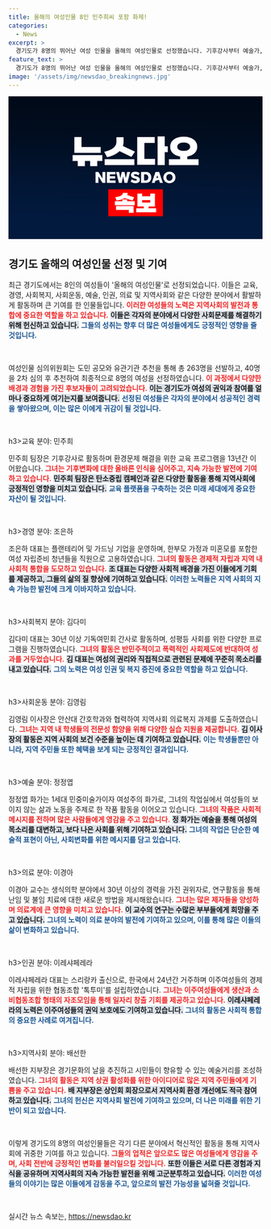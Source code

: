 ```yaml
---
title: 올해의 여성인물 8인 민주희씨 포함 화제!
categories:
  - News
excerpt: >
  경기도가 8명의 뛰어난 여성 인물을 올해의 여성인물로 선정했습니다. 기후강사부터 예술가, 사회복지 활동가까지, 다양한 분야에서 활발한 기여를 한 이들의 이야기를 통해 변화의 주인공을 만나보세요!
feature_text: >
  경기도가 8명의 뛰어난 여성 인물을 올해의 여성인물로 선정했습니다. 기후강사부터 예술가, 사회복지 활동가까지, 다양한 분야에서 활발한 기여를 한 이들의 이야기를 통해 변화의 주인공을 만나보세요!
image: '/assets/img/newsdao_breakingnews.jpg'
---
```


<p><img src="/assets/img/newsdao_breakingnews.jpg" alt="cryptoinkorea 속보" /></p>

<h2 data-ke-size="size26">경기도 올해의 여성인물 선정 및 기여</h2>

<p data-ke-size="size16"></p>

<p>최근 경기도에서는 8인의 여성들이 '올해의 여성인물'로 선정되었습니다. 이들은 교육, 경영, 사회복지, 사회운동, 예술, 인권, 의료 및 지역사회와 같은 다양한 분야에서 활발하게 활동하며 큰 기여를 한 인물들입니다. <b><span style="color: #ee2323;">이러한 여성들의 노력은 지역사회의 발전과 통합에 중요한 역할을 하고 있습니다.</span></b> <b><span style="background-color: #21538527;">이들은 각자의 분야에서 다양한 사회문제를 해결하기 위해 헌신하고 있습니다.</span></b> <b><span style="color: #1a5490;">그들의 성취는 향후 더 많은 여성들에게도 긍정적인 영향을 줄 것입니다.</span></b></p>

<p data-ke-size="size16">&nbsp;</p>

<p>여성인물 심의위원회는 도민 공모와 유관기관 추천을 통해 총 263명을 선발하고, 40명을 2차 심의 후 추천하여 최종적으로 8명의 여성을 선정하였습니다. <b><span style="color: #ee2323;">이 과정에서 다양한 배경과 경험을 가진 후보자들이 고려되었습니다.</span></b> <b><span style="background-color: #21538527;">이는 경기도가 여성의 권익과 참여를 얼마나 중요하게 여기는지를 보여줍니다.</span></b> <b><span style="color: #1a5490;">선정된 여성들은 각자의 분야에서 성공적인 경력을 쌓아왔으며, 이는 많은 이에게 귀감이 될 것입니다.</span></b></p>

<p data-ke-size="size16">&nbsp;</p>

<p>h3>교육 분야: 민주희</h3></p>

<p data-ke-size="size16"></p>

<p>민주희 팀장은 기후강사로 활동하며 환경문제 해결을 위한 교육 프로그램을 13년간 이어왔습니다. <b><span style="color: #ee2323;">그녀는 기후변화에 대한 올바른 인식을 심어주고, 지속 가능한 발전에 기여하고 있습니다.</span></b> <b><span style="background-color: #21538527;">민주희 팀장은 탄소중립 캠페인과 같은 다양한 활동을 통해 지역사회에 긍정적인 영향을 미치고 있습니다.</span></b> <b><span style="color: #1a5490;">교육 플랫폼을 구축하는 것은 미래 세대에게 중요한 자산이 될 것입니다.</span></b></p>

<p data-ke-size="size16">&nbsp;</p>

<p>h3>경영 분야: 조은하</h3></p>

<p data-ke-size="size16"></p>

<p>조은하 대표는 플랜테리어 및 가드닝 기업을 운영하며, 한부모 가정과 미혼모를 포함한 여성 자립준비 청년들을 직원으로 고용하였습니다. <b><span style="color: #ee2323;">그녀의 활동은 경제적 자립과 지역 내 사회적 통합을 도모하고 있습니다.</span></b> <b><span style="background-color: #21538527;">조 대표는 다양한 사회적 배경을 가진 이들에게 기회를 제공하고, 그들의 삶의 질 향상에 기여하고 있습니다.</span></b> <b><span style="color: #1a5490;">이러한 노력들은 지역 사회의 지속 가능한 발전에 크게 이바지하고 있습니다.</span></b></p>

<p data-ke-size="size16">&nbsp;</p>

<p>h3>사회복지 분야: 김다미</h3></p>

<p data-ke-size="size16"></p>

<p>김다미 대표는 30년 이상 기독여민회 간사로 활동하며, 성평등 사회를 위한 다양한 프로그램을 진행하였습니다. <b><span style="color: #ee2323;">그녀의 활동은 반민주적이고 폭력적인 사회제도에 반대하여 성과를 거두었습니다.</span></b> <b><span style="background-color: #21538527;">김 대표는 여성의 권리와 직접적으로 관련된 문제에 꾸준히 목소리를 내고 있습니다.</span></b> <b><span style="color: #1a5490;">그의 노력은 여성 인권 및 복지 증진에 중요한 역할을 하고 있습니다.</span></b></p>

<p data-ke-size="size16">&nbsp;</p>

<p>h3>사회운동 분야: 김영림</h3></p>

<p data-ke-size="size16"></p>

<p>김영림 이사장은 안산대 간호학과와 협력하여 지역사회 의료복지 과제를 도출하였습니다. <b><span style="color: #ee2323;">그녀는 지역 내 학생들의 전문성 함양을 위해 다양한 실습 지원을 제공합니다.</span></b> <b><span style="background-color: #21538527;">김 이사장의 활동은 지역 사회의 보건 수준을 높이는 데 기여하고 있습니다.</span></b> <b><span style="color: #1a5490;">이는 학생들뿐만 아니라, 지역 주민들 또한 혜택을 보게 되는 긍정적인 결과입니다.</span></b></p>

<p data-ke-size="size16">&nbsp;</p>

<p>h3>예술 분야: 정정엽</h3></p>

<p data-ke-size="size16"></p>

<p>정정엽 화가는 1세대 민중미술가이자 여성주의 화가로, 그녀의 작업실에서 여성들의 보이지 않는 삶과 노동을 주제로 한 작품 활동을 이어오고 있습니다. <b><span style="color: #ee2323;">그녀의 작품은 사회적 메시지를 전하며 많은 사람들에게 영감을 주고 있습니다.</span></b> <b><span style="background-color: #21538527;">정 화가는 예술을 통해 여성의 목소리를 대변하고, 보다 나은 사회를 위해 기여하고 있습니다.</span></b> <b><span style="color: #1a5490;">그녀의 작업은 단순한 예술적 표현이 아닌, 사회변화를 위한 메시지를 담고 있습니다.</span></b></p>

<p data-ke-size="size16">&nbsp;</p>

<p>h3>의료 분야: 이경아</h3></p>

<p data-ke-size="size16"></p>

<p>이경아 교수는 생식의학 분야에서 30년 이상의 경력을 가진 권위자로, 연구활동을 통해 난임 및 불임 치료에 대한 새로운 방법을 제시해왔습니다. <b><span style="color: #ee2323;">그녀는 많은 제자들을 양성하며 의료계에 큰 영향을 미치고 있습니다.</span></b> <b><span style="background-color: #21538527;">이 교수의 연구는 수많은 부부들에게 희망을 주고 있습니다.</span></b> <b><span style="color: #1a5490;">그녀의 노력이 의료 분야의 발전에 기여하고 있으며, 이를 통해 많은 이들의 삶이 변화하고 있습니다.</span></b></p>

<p data-ke-size="size16">&nbsp;</p>

<p>h3>인권 분야: 이레샤페레라</h3></p>

<p data-ke-size="size16"></p>

<p>이레샤페레라 대표는 스리랑카 출신으로, 한국에서 24년간 거주하며 이주여성들의 경제적 자립을 위한 협동조합 '톡투미'를 설립하였습니다. <b><span style="color: #ee2323;">그녀는 이주여성들에게 생산과 소비협동조합 형태의 자조모임을 통해 일자리 창출 기회를 제공하고 있습니다.</span></b> <b><span style="background-color: #21538527;">이레샤페레라의 노력은 이주여성들의 권익 보호에도 기여하고 있습니다.</span></b> <b><span style="color: #1a5490;">그녀의 활동은 사회적 통합의 중요한 사례로 여겨집니다.</span></b></p>

<p data-ke-size="size16">&nbsp;</p>

<p>h3>지역사회 분야: 배선한</h3></p>

<p data-ke-size="size16"></p>

<p>배선한 지부장은 경기문화의 날을 추진하고 시민들이 향유할 수 있는 예술거리를 조성하였습니다. <b><span style="color: #ee2323;">그녀의 활동은 지역 상권 활성화를 위한 아이디어로 많은 지역 주민들에게 기쁨을 주고 있습니다.</span></b> <b><span style="background-color: #21538527;">배 지부장은 상인회 회장으로서 지역사회 환경 개선에도 적극 참여하고 있습니다.</span></b> <b><span style="color: #1a5490;">그녀의 헌신은 지역사회 발전에 기여하고 있으며, 더 나은 미래를 위한 기반이 되고 있습니다.</span></b></p>

<p data-ke-size="size16">&nbsp;</p>

<p>이렇게 경기도의 8명의 여성인물들은 각기 다른 분야에서 혁신적인 활동을 통해 지역사회에 귀중한 기여를 하고 있습니다. <b><span style="color: #ee2323;">그들의 업적은 앞으로도 많은 여성들에게 영감을 주며, 사회 전반에 긍정적인 변화를 불러일으킬 것입니다.</span></b> <b><span style="background-color: #21538527;">또한 이들은 서로 다른 경험과 지식을 공유하며 지역사회의 지속 가능한 발전을 위해 고군분투하고 있습니다.</span></b> <b><span style="color: #1a5490;">이러한 여성들의 이야기는 많은 이들에게 감동을 주고, 앞으로의 발전 가능성을 넓혀줄 것입니다.</span></b></p>

<p data-ke-size="size16">&nbsp;</p>
실시간 뉴스 속보는, <a href="https://newsdao.kr" rel="dofollow">https://newsdao.kr</a>


